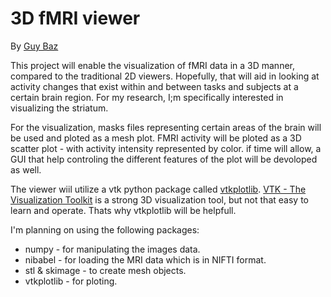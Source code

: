 # 3D fMRI viewer
By [Guy Baz](https://g-s-baz.github.io/)

This project will enable the visualization of fMRI data in a 3D manner, compared to the traditional 2D viewers.
Hopefully, that will aid in looking at activity changes that exist within and between tasks and subjects at a certain brain region. For my research, I;m specifically interested in visualizing the striatum.

For the visualization, masks files representing certain areas of the brain will be used and ploted as a mesh plot.
FMRI activity will be ploted as a 3D scatter plot - with activity intensity represented by color.
if time will allow, a GUI that help controling the different features of the plot will be devoloped as well.

The viewer wiil utilize a vtk python package called [vtkplotlib](https://vtkplotlib.readthedocs.io/en/v1.5.1/Plots.html).
[VTK - The Visualization Toolkit](https://vtk.org/) is a strong 3D visualization tool, but not that easy to learn and operate. Thats why vtkplotlib will be helpfull.

I'm planning on using the following packages:
* numpy - for manipulating the images data.
* nibabel - for loading the MRI data which is in NIFTI format.
* stl & skimage - to create mesh objects.
* vtkplotlib - for ploting.

